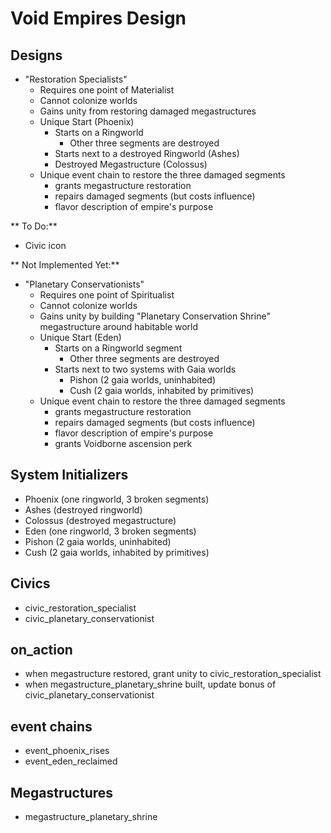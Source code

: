 # Void Empires Design

## Designs

- "Restoration Specialists"
  - Requires one point of Materialist
  - Cannot colonize worlds
  - Gains unity from restoring damaged megastructures
  - Unique Start (Phoenix)
    - Starts on a Ringworld
      - Other three segments are destroyed
    - Starts next to a destroyed Ringworld (Ashes)
    - Destroyed Megastructure (Colossus)
  - Unique event chain to restore the three damaged segments
    - grants megastructure restoration
    - repairs damaged segments (but costs influence)
    - flavor description of empire's purpose

** To Do:**
- Civic icon

** Not Implemented Yet:**

- "Planetary Conservationists"
  - Requires one point of Spiritualist
  - Cannot colonize worlds
  - Gains unity by building "Planetary Conservation Shrine" megastructure around habitable world
  - Unique Start (Eden)
    - Starts on a Ringworld segment
      - Other three segments are destroyed
    - Starts next to two systems with Gaia worlds
      - Pishon (2 gaia worlds, uninhabited)
      - Cush (2 gaia worlds, inhabited by primitives)
  - Unique event chain to restore the three damaged segments
    - grants megastructure restoration
    - repairs damaged segments (but costs influence)
    - flavor description of empire's purpose
    - grants Voidborne ascension perk

## System Initializers

- Phoenix (one ringworld, 3 broken segments)
- Ashes (destroyed ringworld)
- Colossus (destroyed megastructure)
- Eden (one ringworld, 3 broken segments)
- Pishon (2 gaia worlds, uninhabited)
- Cush (2 gaia worlds, inhabited by primitives)

## Civics

- civic_restoration_specialist
- civic_planetary_conservationist

## on_action

- when megastructure restored, grant unity to civic_restoration_specialist
- when megastructure_planetary_shrine built, update bonus of civic_planetary_conservationist

## event chains

- event_phoenix_rises
- event_eden_reclaimed

## Megastructures

- megastructure_planetary_shrine
